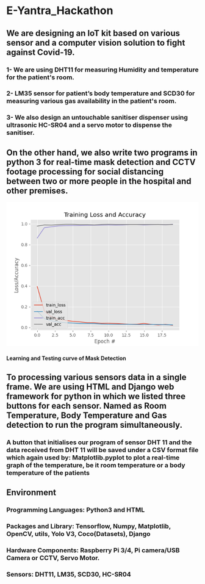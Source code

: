 # E-Yantra_Hackathon

## We are designing an IoT kit based on various sensor and a computer vision solution to fight against Covid-19. 
### 1- We are using DHT11 for measuring Humidity and temperature for the patient's room.
### 2- LM35 sensor for patient’s body temperature and SCD30 for measuring various gas availability in the patient's room.
### 3- We also design an untouchable sanitiser dispenser using ultrasonic HC-SR04 and a servo motor to dispense the sanitiser. 
## On the other hand, we also write two programs in python 3 for real-time mask detection and CCTV footage processing for social distancing between two or more people in the hospital and other premises.

![Plot](https://github.com/arorayash905/E-Yantra_Hackathon/blob/main/plot.png)
####              Learning and Testing curve of Mask Detection
## To processing various sensors data in a single frame. We are using HTML and Django web framework for python in which we listed three buttons for each sensor. Named as Room Temperature, Body Temperature and Gas detection to run the program simultaneously.
### A button that initialises our program of sensor DHT 11 and the data received from DHT 11 will be saved under a CSV format file which again used by: Matplotlib.pyplot to plot a real-time graph of the temperature, be it room temperature or a body temperature of the patients

## Environment
### Programming Languages: Python3 and HTML
### Packages and Library: Tensorflow, Numpy, Matplotlib, OpenCV, utils, Yolo V3, Coco(Datasets), Django
### Hardware Components: Raspberry Pi 3/4, Pi camera/USB Camera or CCTV, Servo Motor.
### Sensors: DHT11, LM35, SCD30, HC-SR04
